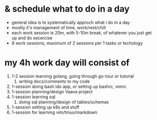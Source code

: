 # & schedule what to do in a day

* general idea is to systematically approch what i do in a day
* mostly it's management of time, work/rest/chill
* each work session is 20m, with 5-10m break, of whatever you just get up and do excercise
* 8 work sessions, maximum of 2 sessions per 1 tasks or techology

# my 4h work day will consist of
1. 1-2 session learning golang, going through go-tour or tutorial
	1. writing docs/comments to my code
1. 1-session   doing bash ido app, or setting up bashrc, vimrc
1. 1-session planning/design Vaava project
1. 1-session learning sql
	1. doing sql planning/design of tables/schemas 
1. 1-session setting up k8s and stuff
1. 1-session for learning vim/tmux/markdown
